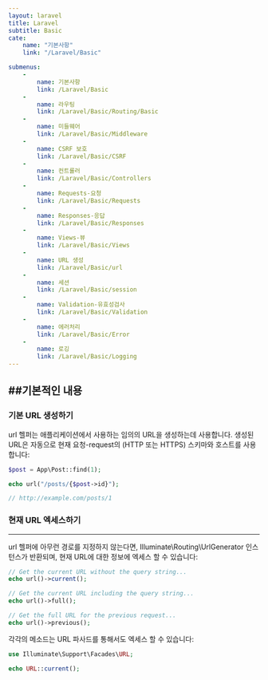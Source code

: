 ```yaml
---
layout: laravel
title: Laravel
subtitle: Basic
cate:
    name: "기본사항"
    link: "/Laravel/Basic"

submenus:
    -
        name: 기본사항
        link: /Laravel/Basic
    -
        name: 라우팅
        link: /Laravel/Basic/Routing/Basic
    -
        name: 미들웨어
        link: /Laravel/Basic/Middleware
    -
        name: CSRF 보호
        link: /Laravel/Basic/CSRF
    -
        name: 컨트롤러
        link: /Laravel/Basic/Controllers
    -
        name: Requests-요청
        link: /Laravel/Basic/Requests
    -
        name: Responses-응답
        link: /Laravel/Basic/Responses
    -
        name: Views-뷰
        link: /Laravel/Basic/Views
    -
        name: URL 생성
        link: /Laravel/Basic/url
    -
        name: 세션
        link: /Laravel/Basic/session
    -
        name: Validation-유효성검사
        link: /Laravel/Basic/Validation
    -
        name: 에러처리
        link: /Laravel/Basic/Error
    -
        name: 로깅
        link: /Laravel/Basic/Logging
---
```


##기본적인 내용
---
### 기본 URL 생성하기
url 헬퍼는 애플리케이션에서 사용하는 임의의 URL을 생성하는데 사용합니다. 생성된 URL은 자동으로 현재 요청-request의 (HTTP 또는 HTTPS) 스키마와 호스트를 사용합니다:

```php
$post = App\Post::find(1);

echo url("/posts/{$post->id}");

// http://example.com/posts/1
```

### 현재 URL 엑세스하기
---
url 헬퍼에 아무런 경로를 지정하지 않는다면, Illuminate\Routing\UrlGenerator 인스턴스가 반환되며, 현재 URL에 대한 정보에 엑세스 할 수 있습니다:

```php
// Get the current URL without the query string...
echo url()->current();

// Get the current URL including the query string...
echo url()->full();

// Get the full URL for the previous request...
echo url()->previous();
```

각각의 메소드는 URL 파사드를 통해서도 엑세스 할 수 있습니다:

```php
use Illuminate\Support\Facades\URL;

echo URL::current();
```

